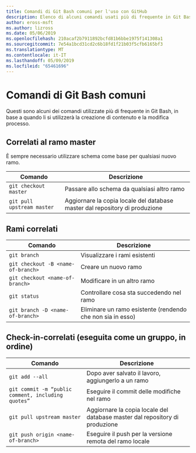 ```yaml
---
title: Comandi di Git Bash comuni per l'uso con GitHub
description: Elenco di alcuni comandi usati più di frequente in Git Bash quando si lavora con GitHub.
author: eross-msft
ms.author: lizross
ms.date: 05/06/2019
ms.openlocfilehash: 210acaf2b7911892bcfd81b6bbe1975f141308a1
ms.sourcegitcommit: 7e54a1bcd31cd2c6b18fd1f21b03f5cfb6165bf3
ms.translationtype: MT
ms.contentlocale: it-IT
ms.lasthandoff: 05/09/2019
ms.locfileid: "65461696"
---
```

# <a name="common-git-bash-commands"></a>Comandi di Git Bash comuni

Questi sono alcuni dei comandi utilizzate più di frequente in Git Bash, in base a quando li si utilizzerà la creazione di contenuto e la modifica processo.

## <a name="master-branch-related"></a>Correlati al ramo master

È sempre necessario utilizzare schema come base per qualsiasi nuovo ramo.

| Comando | Descrizione |
|---------|-------------|
| `git checkout master` | Passare allo schema da qualsiasi altro ramo |
| `git pull upstream master` | Aggiornare la copia locale del database master dal repository di produzione |

## <a name="branch-related"></a>Rami correlati

| Comando | Descrizione |
|---------|-------------|
| `git branch` | Visualizzare i rami esistenti |
| `git checkout -B <name-of-branch>` | Creare un nuovo ramo |
| `git checkout <name-of-branch>` | Modificare in un altro ramo |
| `git status` | Controllare cosa sta succedendo nel ramo |
| `git branch -D <name-of-branch>` | Eliminare un ramo esistente (rendendo che non sia in esso) |

## <a name="check-in-related-done-as-a-group-in-order"></a>Check-in-correlati (eseguita come un gruppo, in ordine)

| Comando | Descrizione |
|---------|-------------|
| `git add --all` | Dopo aver salvato il lavoro, aggiungerlo a un ramo |
| `git commit -m “public comment, including quotes”` | Eseguire il commit delle modifiche nel ramo |
| `git pull upstream master` | Aggiornare la copia locale del database master dal repository di produzione |
| `git push origin <name-of-branch>` | Eseguire il push per la versione remota del ramo locale |